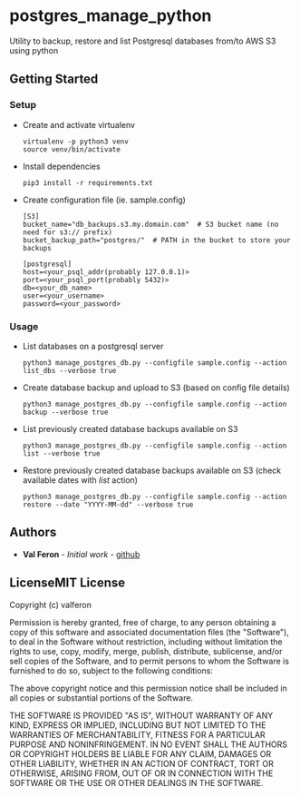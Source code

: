 # postgres_manage_python

Utility to backup, restore and list Postgresql databases from/to AWS S3 using python

## Getting Started

### Setup
* Create and activate virtualenv
              
      virtualenv -p python3 venv
      source venv/bin/activate
            
* Install dependencies
     
      pip3 install -r requirements.txt 

* Create configuration file (ie. sample.config)

      [S3]
      bucket_name="db_backups.s3.my.domain.com"  # S3 bucket name (no need for s3:// prefix)
      bucket_backup_path="postgres/"  # PATH in the bucket to store your backups
      
      [postgresql]
      host=<your_psql_addr(probably 127.0.0.1)>
      port=<your_psql_port(probably 5432)>
      db=<your_db_name>
      user=<your_username>
      password=<your_password>

### Usage

* List databases on a postgresql server

      python3 manage_postgres_db.py --configfile sample.config --action list_dbs --verbose true
      
* Create database backup and upload to S3 (based on config file details)

      python3 manage_postgres_db.py --configfile sample.config --action backup --verbose true
      
* List previously created database backups available on S3

      python3 manage_postgres_db.py --configfile sample.config --action list --verbose true
      
* Restore previously created database backups available on S3 (check available dates with *list* action)

      python3 manage_postgres_db.py --configfile sample.config --action restore --date "YYYY-MM-dd" --verbose true
      
## Authors

* **Val Feron** - *Initial work* - [github](https://github.com/valferon)


## LicenseMIT License

Copyright (c) valferon

Permission is hereby granted, free of charge, to any person obtaining a copy
of this software and associated documentation files (the "Software"), to deal
in the Software without restriction, including without limitation the rights
to use, copy, modify, merge, publish, distribute, sublicense, and/or sell
copies of the Software, and to permit persons to whom the Software is
furnished to do so, subject to the following conditions:

The above copyright notice and this permission notice shall be included in all
copies or substantial portions of the Software.

THE SOFTWARE IS PROVIDED "AS IS", WITHOUT WARRANTY OF ANY KIND, EXPRESS OR
IMPLIED, INCLUDING BUT NOT LIMITED TO THE WARRANTIES OF MERCHANTABILITY,
FITNESS FOR A PARTICULAR PURPOSE AND NONINFRINGEMENT. IN NO EVENT SHALL THE
AUTHORS OR COPYRIGHT HOLDERS BE LIABLE FOR ANY CLAIM, DAMAGES OR OTHER
LIABILITY, WHETHER IN AN ACTION OF CONTRACT, TORT OR OTHERWISE, ARISING FROM,
OUT OF OR IN CONNECTION WITH THE SOFTWARE OR THE USE OR OTHER DEALINGS IN THE
SOFTWARE.